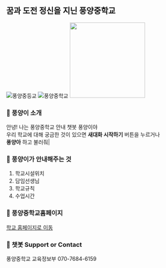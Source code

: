 ## 꿈과 도전 정신을 지닌 풍양중학교 
![풍양중등교](https://user-images.githubusercontent.com/80456991/120893219-101c3e80-c64d-11eb-8e63-3a2897952b45.PNG)
![풍양중학교](https://user-images.githubusercontent.com/80456991/120893229-1e6a5a80-c64d-11eb-85af-9639943dc71d.PNG)
<img src="https://user-images.githubusercontent.com/80456991/120890550-7483d180-c63e-11eb-886f-3d4f0ab2c986.png" width=200 height=200>

### 📖 풍양이 소개
안녕! 나는 풍양중학교 안내 챗봇 풍양이야  
  우리 학교에 대해 궁금한 것이 있으면 **새대화 시작하기** 버튼을 누르거나  
  **풍양아** 하고 불러줘|  

  
### 📖 풍양이가 안내해주는 것
1. 학교시설위치
2. 담임선생님
3. 학교규칙
4. 수업시간

### 📖 풍양중학교홈페이지
  [학교 홈페이지로 이동](http://www.ny-pungyang.ms.kr)  

### 📖 챗봇 Support or Contact
  풍양중학교 교육정보부 070-7684-6159
